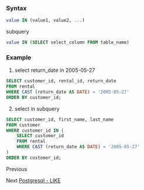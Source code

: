 ### Syntax
```SQL
value IN (value1, value2, ...)
```
subquery
```SQL
value IN (SELECT select_column FROM table_name)
```

### Example
1. select return_date in 2005-05-27
```SQL
SELECT customer_id, rental_id, return_date
FROM rental
WHERE CAST (return_date AS DATE) = '2005-05-27'
ORDER BY customer_id;
```

2. select in subquery
```SQL
SELECT customer_id, first_name, last_name
FROM customer
WHERE customer_id IN (
    SELECT customer_id
    FROM rental
    WHERE CAST (return_date AS DATE) = '2005-05-27'
)
ORDER BY customer_id;
```


Previous []()

Next [Postgresql - LIKE](obsidian://open?vault=my_notes&file=Program%20language%2FSQL%2FPostgresql%2Fstatements%2FLIKE)